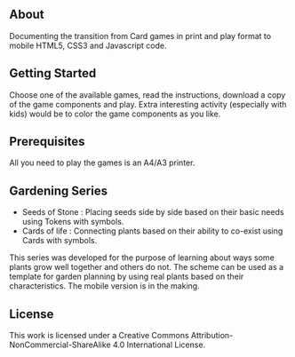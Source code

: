 ## About
Documenting the transition from Card games in print and play format to mobile HTML5, CSS3 and Javascript code.

## Getting Started
Choose one of the available games, read the instructions, download a copy of the game components and play. Extra interesting activity (especially with kids) would be to color the game components as you like.

## Prerequisites
All you need to play the games is an A4/A3 printer. 

## Gardening Series

+ Seeds of Stone : Placing seeds side by side based on their basic needs using Tokens with symbols.
+ Cards of life : Connecting plants based on their ability to co-exist using Cards with symbols.

This series was developed for the purpose of learning about ways some plants grow well together and others do not. The scheme can be used as a template for garden planning by using real plants based on their characteristics. The mobile version is in the making.

## License
This work is licensed under a Creative Commons Attribution-NonCommercial-ShareAlike 4.0 International License.
